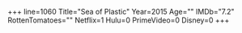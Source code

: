 +++
line=1060
Title="Sea of Plastic"
Year=2015
Age=""
IMDb="7.2"
RottenTomatoes=""
Netflix=1
Hulu=0
PrimeVideo=0
Disney=0
+++

